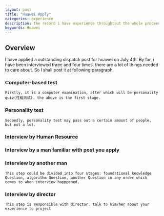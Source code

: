 ```yaml
---
layout: post
title: "Huawei Apply"
categories: experience
description: the record i have experience throughtout the whole proceedings
keywords: Huawei
---
```


## Overview
I have applied a outstanding dispatch post for huawei on July 4th. By far, i have been interviewed three and four times. there are a lot of things needed to care about. So I shall post it at following paragraph.

### Computer-based test
    Firstly, it is a computer examination, after which will be personality quiz(性格测试). the above is the first stage.

### Personality test
    Secondly, personality test may pass out a certain amount of people, but not a lot.

### Interview by Human Resource


### Interview by a man familiar with post you apply


### Interview by another man
    This step could be divided into four stages: foundational knowledge Question, algorithm Question, another Question in any order which comes to when interview happpened.

### Interview by director
    This step is responsible with director, talk to him/her about your experience to project 
